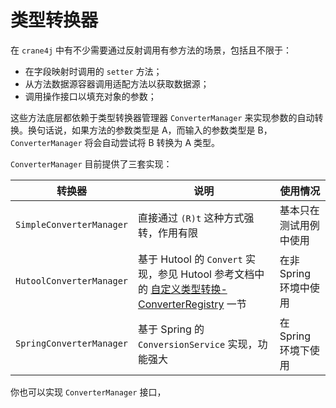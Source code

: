 # 类型转换器

在 `crane4j` 中有不少需要通过反射调用有参方法的场景，包括且不限于：

- 在字段映射时调用的 `setter` 方法；
- 从方法数据源容器调用适配方法以获取数据源；
- 调用操作接口以填充对象的参数；

这些方法底层都依赖于类型转换器管理器  `ConverterManager` 来实现参数的自动转换。换句话说，如果方法的参数类型是 A，而输入的参数类型是 B，`ConverterManager` 将会自动尝试将 B 转换为 A 类型。

`ConverterManager` 目前提供了三套实现：

| 转换器                   | 说明                                                         | 使用情况               |
| ------------------------ | ------------------------------------------------------------ | ---------------------- |
| `SimpleConverterManager` | 直接通过 `(R)t` 这种方式强转，作用有限                       | 基本只在测试用例中使用 |
| `HutoolConverterManager` | 基于 Hutool 的 `Convert` 实现，参见 Hutool 参考文档中的 [自定义类型转换-ConverterRegistry](https://hutool.cn/docs/#/core/类型转换/自定义类型转换-ConverterRegistry?id=自定义类型转换-converterregistry) 一节 | 在非 Spring 环境中使用 |
| `SpringConverterManager` | 基于 Spring 的 `ConversionService` 实现，功能强大            | 在 Spring 环境下使用   |

你也可以实现 `ConverterManager` 接口，
